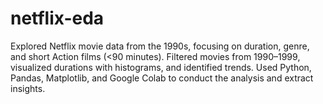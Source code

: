 # netflix-eda
Explored Netflix movie data from the 1990s, focusing on duration, genre, and short Action films (&lt;90 minutes). Filtered movies from 1990–1999, visualized durations with histograms, and identified trends. Used Python, Pandas, Matplotlib, and Google Colab to conduct the analysis and extract insights.
